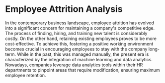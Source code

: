 # Employee Attrition Analysis
In the contemporary business landscape, employee attrition has evolved into a significant concern for maintaining a company's competitive edge. The process of finding, hiring, and training new talent is considerably costly. On the other hand, retaining existing employees proves to be more cost-effective. To achieve this, fostering a positive working environment becomes crucial in encouraging employees to stay with the company long-term. While in the past, this was managed manually, the present era is characterized by the integration of machine learning and data analytics. Nowadays, companies leverage data analytics tools within their HR departments to pinpoint areas that require modification, ensuring maximum employee retention.
